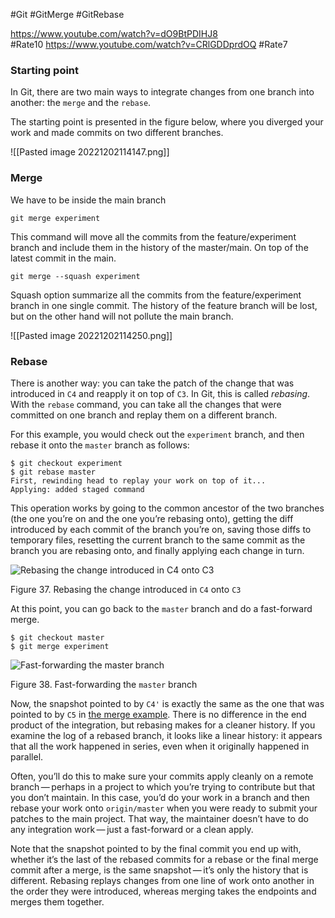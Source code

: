 #Git  #GitMerge #GitRebase 

https://www.youtube.com/watch?v=dO9BtPDIHJ8     
#Rate10
https://www.youtube.com/watch?v=CRlGDDprdOQ
#Rate7

### Starting point

In Git, there are two main ways to integrate changes from one branch into another: the `merge` and the `rebase`.

The starting point is presented in the figure below, where you diverged your work and made commits on two different branches.

![[Pasted image 20221202114147.png]]

### Merge

We have to be inside the main branch
```
git merge experiment
```
This command will move all the commits from the feature/experiment branch and include them in the history of the master/main. On top of the latest commit in the main.

```
git merge --squash experiment
```
Squash option summarize all the commits from the feature/experiment branch in one single commit.  The history of the feature branch will be lost, but on the other hand will not pollute the main branch.

![[Pasted image 20221202114250.png]]

### Rebase

There is another way: you can take the patch of the change that was introduced in `C4` and reapply it on top of `C3`. In Git, this is called _rebasing_. With the `rebase` command, you can take all the changes that were committed on one branch and replay them on a different branch.

For this example, you would check out the `experiment` branch, and then rebase it onto the `master` branch as follows:

```console
$ git checkout experiment
$ git rebase master
First, rewinding head to replay your work on top of it...
Applying: added staged command
```

This operation works by going to the common ancestor of the two branches (the one you’re on and the one you’re rebasing onto), getting the diff introduced by each commit of the branch you’re on, saving those diffs to temporary files, resetting the current branch to the same commit as the branch you are rebasing onto, and finally applying each change in turn.

![Rebasing the change introduced in `C4` onto `C3`](https://git-scm.com/book/en/v2/images/basic-rebase-3.png)

Figure 37. Rebasing the change introduced in `C4` onto `C3`

At this point, you can go back to the `master` branch and do a fast-forward merge.

```console
$ git checkout master
$ git merge experiment
```

![Fast-forwarding the `master` branch](https://git-scm.com/book/en/v2/images/basic-rebase-4.png)

Figure 38. Fast-forwarding the `master` branch

Now, the snapshot pointed to by `C4'` is exactly the same as the one that was pointed to by `C5` in [the merge example](https://git-scm.com/book/en/v2/ch00/rebasing-merging-example). There is no difference in the end product of the integration, but rebasing makes for a cleaner history. If you examine the log of a rebased branch, it looks like a linear history: it appears that all the work happened in series, even when it originally happened in parallel.

Often, you’ll do this to make sure your commits apply cleanly on a remote branch — perhaps in a project to which you’re trying to contribute but that you don’t maintain. In this case, you’d do your work in a branch and then rebase your work onto `origin/master` when you were ready to submit your patches to the main project. That way, the maintainer doesn’t have to do any integration work — just a fast-forward or a clean apply.

Note that the snapshot pointed to by the final commit you end up with, whether it’s the last of the rebased commits for a rebase or the final merge commit after a merge, is the same snapshot — it’s only the history that is different. Rebasing replays changes from one line of work onto another in the order they were introduced, whereas merging takes the endpoints and merges them together.